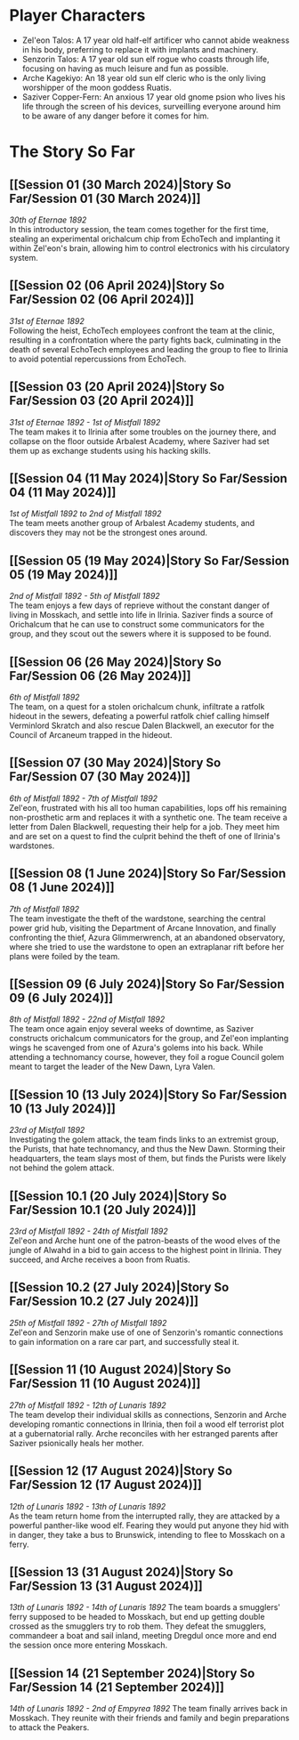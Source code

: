 # Player Characters
- Zel'eon Talos: A 17 year old half-elf artificer who cannot abide weakness in his body, preferring to replace it with implants and machinery.
- Senzorin Talos: A 17 year old sun elf rogue who coasts through life, focusing on having as much leisure and fun as possible.
- Arche Kagekiyo: An 18 year old sun elf cleric who is the only living worshipper of the moon goddess Ruatis.
- Saziver Copper-Fern: An anxious 17 year old gnome psion who lives his life through the screen of his devices, surveilling everyone around him to be aware of any danger before it comes for him.
# The Story So Far
## [[Session 01 (30 March 2024)|Story So Far/Session 01 (30 March 2024)]]
*30th of Eternae 1892*  
In this introductory session, the team comes together for the first time, stealing an experimental orichalcum chip from EchoTech and implanting it within Zel'eon's brain, allowing him to control electronics with his circulatory system.
## [[Session 02 (06 April 2024)|Story So Far/Session 02 (06 April 2024)]]
*31st of Eternae 1892*  
Following the heist, EchoTech employees confront the team at the clinic, resulting in a confrontation where the party fights back, culminating in the death of several EchoTech employees and leading the group to flee to Ilrinia to avoid potential repercussions from EchoTech.
## [[Session 03 (20 April 2024)|Story So Far/Session 03 (20 April 2024)]]
*31st of Eternae 1892 - 1st of Mistfall 1892*  
The team makes it to Ilrinia after some troubles on the journey there, and collapse on the floor outside Arbalest Academy, where Saziver had set them up as exchange students using his hacking skills.
## [[Session 04 (11 May 2024)|Story So Far/Session 04 (11 May 2024)]]
*1st of Mistfall 1892 to 2nd of Mistfall 1892*  
The team meets another group of Arbalest Academy students, and discovers they may not be the strongest ones around.
## [[Session 05 (19 May 2024)|Story So Far/Session 05 (19 May 2024)]]
*2nd of Mistfall 1892 - 5th of Mistfall 1892*  
The team enjoys a few days of reprieve without the constant danger of living in Mosskach, and settle into life in Ilrinia. Saziver finds a source of Orichalcum that he can use to construct some communicators for the group, and they scout out the sewers where it is supposed to be found.
## [[Session 06 (26 May 2024)|Story So Far/Session 06 (26 May 2024)]]
*6th of Mistfall 1892*  
The team, on a quest for a stolen orichalcum chunk, infiltrate a ratfolk hideout in the sewers, defeating a powerful ratfolk chief calling himself Verminlord Skratch and also rescue Dalen Blackwell, an executor for the Council of Arcaneum trapped in the hideout.
## [[Session 07 (30 May 2024)|Story So Far/Session 07 (30 May 2024)]]
*6th of Mistfall 1892 - 7th of Mistfall 1892*  
Zel'eon, frustrated with his all too human capabilities, lops off his remaining non-prosthetic arm and replaces it with a synthetic one. The team receive a letter from Dalen Blackwell, requesting their help for a job. They meet him and are set on a quest to find the culprit behind the theft of one of Ilrinia's wardstones.
## [[Session 08 (1 June 2024)|Story So Far/Session 08 (1 June 2024)]]
*7th of Mistfall 1892*  
The team investigate the theft of the wardstone, searching the central power grid hub, visiting the Department of Arcane Innovation, and finally confronting the thief, Azura Glimmerwrench, at an abandoned observatory, where she tried to use the wardstone to open an extraplanar rift before her plans were foiled by the team.
## [[Session 09 (6 July 2024)|Story So Far/Session 09 (6 July 2024)]]
*8th of Mistfall 1892 - 22nd of Mistfall 1892*  
The team once again enjoy several weeks of downtime, as Saziver constructs orichalcum communicators for the group, and Zel'eon implanting wings he scavenged from one of Azura's golems into his back. While attending a technomancy course, however, they foil a rogue Council golem meant to target the leader of the New Dawn, Lyra Valen.
## [[Session 10 (13 July 2024)|Story So Far/Session 10 (13 July 2024)]]
*23rd of Mistfall 1892*  
Investigating the golem attack, the team finds links to an extremist group, the Purists, that hate technomancy, and thus the New Dawn. Storming their headquarters, the team slays most of them, but finds the Purists were likely not behind the golem attack.
## [[Session 10.1 (20 July 2024)|Story So Far/Session 10.1 (20 July 2024)]]
*23rd of Mistfall 1892 - 24th of Mistfall 1892*  
Zel'eon and Arche hunt one of the patron-beasts of the wood elves of the jungle of Alwahd in a bid to gain access to the highest point in Ilrinia. They succeed, and Arche receives a boon from Ruatis.
## [[Session 10.2 (27 July 2024)|Story So Far/Session 10.2 (27 July 2024)]]
*25th of Mistfall 1892 - 27th of Mistfall 1892*  
Zel'eon and Senzorin make use of one of Senzorin's romantic connections to gain information on a rare car part, and successfully steal it.
## [[Session 11 (10 August 2024)|Story So Far/Session 11 (10 August 2024)]]
*27th of Mistfall 1892 - 12th of Lunaris 1892*  
The team develop their individual skills as connections, Senzorin and Arche developing romantic connections in Ilrinia, then foil a wood elf terrorist plot at a gubernatorial rally. Arche reconciles with her estranged parents after Saziver psionically heals her mother.
## [[Session 12 (17 August 2024)|Story So Far/Session 12 (17 August 2024)]]
*12th of Lunaris 1892 - 13th of Lunaris 1892*  
As the team return home from the interrupted rally, they are attacked by a powerful panther-like wood elf. Fearing they would put anyone they hid with in danger, they take a bus to Brunswick, intending to flee to Mosskach on a ferry.
## [[Session 13 (31 August 2024)|Story So Far/Session 13 (31 August 2024)]]
*13th of Lunaris 1892 - 14th of Lunaris 1892*
The team boards a smugglers' ferry supposed to be headed to Mosskach, but end up getting double crossed as the smugglers try to rob them. They defeat the smugglers, commandeer a boat and sail inland, meeting Dregdul once more and end the session once more entering Mosskach.
## [[Session 14 (21 September 2024)|Story So Far/Session 14 (21 September 2024)]]
*14th of Lunaris 1892 - 2nd of Empyrea 1892*
The team finally arrives back in Mosskach. They reunite with their friends and family and begin preparations to attack the Peakers.